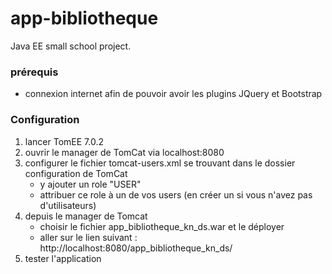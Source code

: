 # app-bibliotheque
Java EE small school project.


### prérequis
- connexion internet afin de pouvoir avoir les plugins JQuery et Bootstrap

### Configuration
1. lancer TomEE 7.0.2
2. ouvrir le manager de TomCat via localhost:8080
3. configurer le fichier tomcat-users.xml se trouvant dans le dossier configuration de TomCat
    - y ajouter un role "USER"
    - attribuer ce role à un de vos users (en créer un si vous n'avez pas d'utilisateurs)
4. depuis le manager de Tomcat
    - choisir le fichier app_bibliotheque_kn_ds.war et le déployer
    - aller sur le lien suivant : http://localhost:8080/app_bibliotheque_kn_ds/
5. tester l'application


